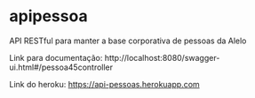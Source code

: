 # apipessoa
API RESTful para manter a base corporativa de pessoas da Alelo

Link para documentação: http://localhost:8080/swagger-ui.html#/pessoa45controller

Link do heroku: https://api-pessoas.herokuapp.com
